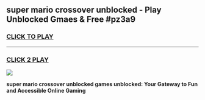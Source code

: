 
## super mario crossover unblocked - Play Unblocked Gmaes & Free #pz3a9
<h3>
<a href="https://news.freeplayer.one?title=super_mario_crossover_unblocked&ref=24F">CLICK TO PLAY</a></h3>
<hr>

<h3>
<a href="https://news.freeplayer.one?title=super_mario_crossover_unblocked&ref=24F">CLICK 2 PLAY</a>
  
</h3>

<a href="https://news.freeplayer.one?title=super_mario_crossover_unblocked&ref=24F/"><img src="https://clearcache.store/games.png"></a>


**super mario crossover unblocked games unblocked: Your Gateway to Fun and Accessible Online Gaming**
